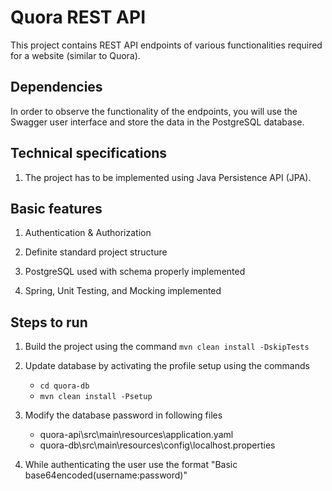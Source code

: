 # Quora REST API

This project contains REST API endpoints of various functionalities required for a website (similar to Quora).

## Dependencies

In order to observe the functionality of the endpoints, you will use the Swagger user interface and store the data in the PostgreSQL database.

## Technical specifications

1. The project has to be implemented using Java Persistence API (JPA).

## Basic features

1. Authentication & Authorization

2. Definite standard project structure

3. PostgreSQL used with schema properly implemented

4. Spring, Unit Testing, and Mocking implemented

## Steps to run

1. Build the project using the command `mvn clean install -DskipTests`

2. Update database by activating the profile setup using the commands
   * `cd quora-db`
   * `mvn clean install -Psetup`

3. Modify the database password in following files
   * quora-api\src\main\resources\application.yaml
   * quora-db\src\main\resources\config\localhost.properties

4. While authenticating the user use the format "Basic base64encoded(username:password)"
